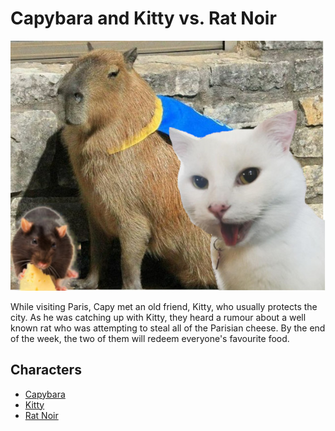 # Capybara and Kitty vs. Rat Noir

![poster](./../images/CapyAndKitty.jpg)

While visiting Paris, Capy met an old friend, Kitty, who usually protects the city. 
As he was catching up with Kitty, they heard a rumour about a well known rat who was attempting to steal all of the Parisian cheese.
By the end of the week, the two of them will redeem everyone's favourite food.


## Characters

- [Capybara](./../heroes/Capybara.md)
- [Kitty](./../heroes/Kitty.md)
- [Rat Noir](./../villains/RatNoir.md)
